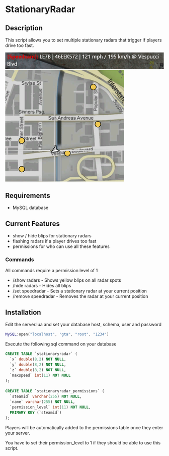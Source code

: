 # StationaryRadar
## Description

This script allows you to set multiple stationary radars that trigger if players drive too fast.

![preview1](preview1.png)
![preview2](preview2.png)

## Requirements

* MySQL database

## Current Features

* show / hide blips for stationary radars
* flashing radars if a player drives too fast
* permissions for who can use all these features

### Commands
All commands require a permission level of 1

* /show radars - Shows yellow blips on all radar spots
* /hide radars - Hides all blips
* /set speedradar - Sets a stationary radar at your current position
* /remove speedradar - Removes the radar at your current position

## Installation

Edit the server.lua and set your database host, schema, user and password
```lua
MySQL:open("localhost", "gta", "root", "1234")
```

Execute the following sql command on your database
```sql
CREATE TABLE `stationaryradar` (
  `x` double(8,2) NOT NULL,
  `y` double(8,2) NOT NULL,
  `z` double(8,2) NOT NULL,
  `maxspeed` int(11) NOT NULL
);

CREATE TABLE `stationaryradar_permissions` (
  `steamid` varchar(255) NOT NULL,
  `name` varchar(255) NOT NULL,
  `permission_level` int(11) NOT NULL,
  PRIMARY KEY (`steamid`)
);
```

Players will be automatically added to the permissions table once they enter your server.

You have to set their permission_level to 1 if they should be able to use this script.
